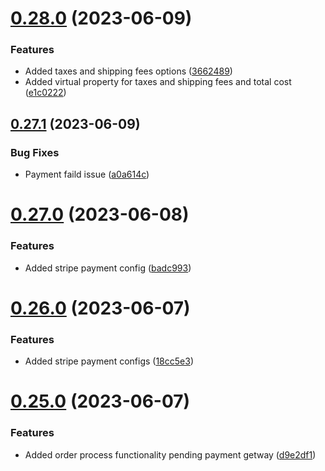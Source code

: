 # [0.28.0](https://github.com/hossainchisty/eCommerce-Backend-API/compare/v0.27.1...v0.28.0) (2023-06-09)


### Features

* Added taxes and shipping fees options ([3662489](https://github.com/hossainchisty/eCommerce-Backend-API/commit/36624896b583243cb80ddca4ca025c3a221c7503))
* Added virtual property for taxes and shipping fees and total cost ([e1c0222](https://github.com/hossainchisty/eCommerce-Backend-API/commit/e1c02224813a5b67642f7b2267061b69e0b2a3ad))



## [0.27.1](https://github.com/hossainchisty/eCommerce-Backend-API/compare/v0.27.0...v0.27.1) (2023-06-09)


### Bug Fixes

* Payment faild issue ([a0a614c](https://github.com/hossainchisty/eCommerce-Backend-API/commit/a0a614c036497148015bcd1a2e1a2795587390d7))



# [0.27.0](https://github.com/hossainchisty/eCommerce-Backend-API/compare/v0.26.0...v0.27.0) (2023-06-08)


### Features

* Added stripe payment config ([badc993](https://github.com/hossainchisty/eCommerce-Backend-API/commit/badc993e21bd69c226d895c088e7b98c3b18686f))



# [0.26.0](https://github.com/hossainchisty/eCommerce-Backend-API/compare/v0.25.0...v0.26.0) (2023-06-07)


### Features

* Added stripe payment configs ([18cc5e3](https://github.com/hossainchisty/eCommerce-Backend-API/commit/18cc5e37fc82637b1daf2a7e5df28f45e756d0b4))



# [0.25.0](https://github.com/hossainchisty/eCommerce-Backend-API/compare/v0.24.0...v0.25.0) (2023-06-07)


### Features

* Added order process functionality pending payment getway ([d9e2df1](https://github.com/hossainchisty/eCommerce-Backend-API/commit/d9e2df1d340490d6629b2873a7e1ae8372e8d83b))




